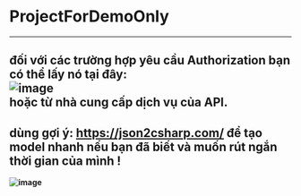 # ProjectForDemoOnly
---
đối với các trường hợp yêu cầu Authorization bạn có thể lấy nó tại đây:
<br/>
![image](https://github.com/rudeusMSK/MyAnimeList_API/assets/160387470/da05b82b-b09b-4940-a0e3-fac954c64442)
<br/>
hoặc từ nhà cung cấp dịch vụ của API.
---
dùng <b>gợi ý: https://json2csharp.com/<b/> để tạo model nhanh nếu bạn đã biết và muốn rút ngắn thời gian của mình !
<br/>
---
![image](https://github.com/rudeusMSK/MyAnimeList_API/assets/160387470/e6052822-41cf-4260-8d1f-d26dc9807bec)
